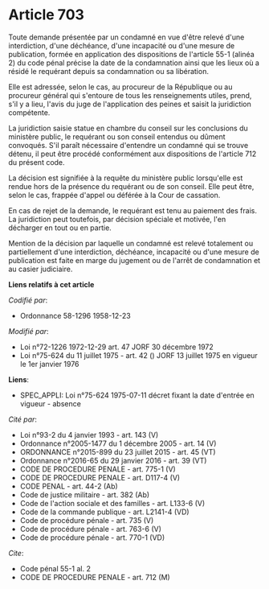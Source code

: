 # Article 703

Toute demande présentée par un condamné en vue d'être relevé d'une interdiction, d'une déchéance, d'une incapacité ou d'une
mesure de publication, formée en application des dispositions de l'article 55-1 (alinéa 2) du code pénal précise la date de
la condamnation ainsi que les lieux où a résidé le requérant depuis sa condamnation ou sa libération.

Elle est adressée, selon le cas, au procureur de la République ou au procureur général qui s'entoure de tous les
renseignements utiles, prend, s'il y a lieu, l'avis du juge de l'application des peines et saisit la juridiction compétente.

La juridiction saisie statue en chambre du conseil sur les conclusions du ministère public, le requérant ou son conseil
entendus ou dûment convoqués. S'il paraît nécessaire d'entendre un condamné qui se trouve détenu, il peut être procédé
conformément aux dispositions de l'article 712 du présent code.

La décision est signifiée à la requête du ministère public lorsqu'elle est rendue hors de la présence du requérant ou de son
conseil. Elle peut être, selon le cas, frappée d'appel ou déférée à la Cour de cassation.

En cas de rejet de la demande, le requérant est tenu au paiement des frais. La juridiction peut toutefois, par décision
spéciale et motivée, l'en décharger en tout ou en partie.

Mention de la décision par laquelle un condamné est relevé totalement ou partiellement d'une interdiction, déchéance,
incapacité ou d'une mesure de publication est faite en marge du jugement ou de l'arrêt de condamnation et au casier
judiciaire.

**Liens relatifs à cet article**

_Codifié par_:

  - Ordonnance 58-1296 1958-12-23

_Modifié par_:

  - Loi n°72-1226 1972-12-29 art. 47 JORF 30 décembre 1972
  - Loi n°75-624 du 11 juillet 1975 - art. 42 () JORF 13 juillet 1975 en vigueur le 1er janvier 1976

**Liens**:

  - SPEC_APPLI: Loi n°75-624 1975-07-11 décret fixant la date d'entrée en vigueur - absence

_Cité par_:

  - Loi n°93-2 du 4 janvier 1993 - art. 143 (V)
  - Ordonnance n°2005-1477 du 1 décembre 2005 - art. 14 (V)
  - ORDONNANCE n°2015-899 du 23 juillet 2015 - art. 45 (VT)
  - Ordonnance n°2016-65 du 29 janvier 2016 - art. 39 (VT)
  - CODE DE PROCEDURE PENALE - art. 775-1 (V)
  - CODE DE PROCEDURE PENALE - art. D117-4 (V)
  - CODE PENAL - art. 44-2 (Ab)
  - Code de justice militaire - art. 382 (Ab)
  - Code de l'action sociale et des familles - art. L133-6 (V)
  - Code de la commande publique - art. L2141-4 (VD)
  - Code de procédure pénale - art. 735 (V)
  - Code de procédure pénale - art. 763-6 (V)
  - Code de procédure pénale - art. 770-1 (VD)

_Cite_:

  - Code pénal 55-1 al. 2
  - CODE DE PROCEDURE PENALE - art. 712 (M)
